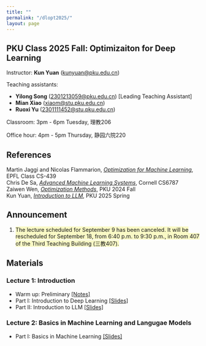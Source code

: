 ```yaml
---
title: ""
permalink: "/dlopt2025/"
layout: page
---
```


## PKU Class 2025 Fall: Optimizaiton for Deep Learning

Instructor: **Kun Yuan** (kunyuan@pku.edu.cn) <br>

Teaching assistants: 
- **Yilong Song** (2301213059@pku.edu.cn) [Leading Teaching Assistant] <br> 
- **Mian Xiao** (xiaom@stu.pku.edu.cn) <br>
- **Ruoxi Yu** (2301111452@stu.pku.edu.cn) <br>

Classroom: 3pm - 6pm Tuesday, 理教206

Office hour: 4pm - 5pm Thursday, 静园六院220

## References
Martin Jaggi and Nicolas Flammarion, *[Optimization for Machine Learning](https://github.com/epfml/OptML_course)*, EPFL Class CS-439 <br>
Chris De Sa, *[Advanced Machine Learning Systems](https://www.cs.cornell.edu/courses/cs6787/2021fa/)*, Cornell CS6787 <br>
Zaiwen Wen, *[Optimization Methods](http://faculty.bicmr.pku.edu.cn/~wenzw/opt-2024-fall.html)*, PKU 2024 Fall<br>
Kun Yuan, *[Introduction to LLM](https://kunyuan827.github.io/llm2025/)*, PKU 2025 Spring

## Announcement

1. <span style="background-color:#f9f9c5;">The lecture scheduled for September 9 has been canceled. It will be rescheduled for September 18, from 6:40 p.m. to 9:30 p.m., in Room 407 of the Third Teaching Building (三教407).</span>

## Materials

### Lecture 1: Introduction <br>
- Warm up: Preliminary [[Notes]](https://github.com/kunyuan827/kunyuan827.github.io/raw/master/resources/notes_ch0.pdf) <br>
- Part   I: Introduction to Deep Learning [[Slides]](https://github.com/kunyuan827/kunyuan827.github.io/raw/master/teaching/DLOpt2024/Intro1.pdf) <br> 
- Part  II: Introduction to LLM [[Slides]](https://github.com/kunyuan827/kunyuan827.github.io/raw/master/teaching/DLOpt2025/Intro2.pdf)

### Lecture 2: Basics in Machine Learning and Langugae Models <br>
- Part   I: Basics in Machine Learning [[Slides]](https://github.com/kunyuan827/kunyuan827.github.io/raw/master/teaching/DLOpt2024/02_MLBasics.pdf) <br> 
